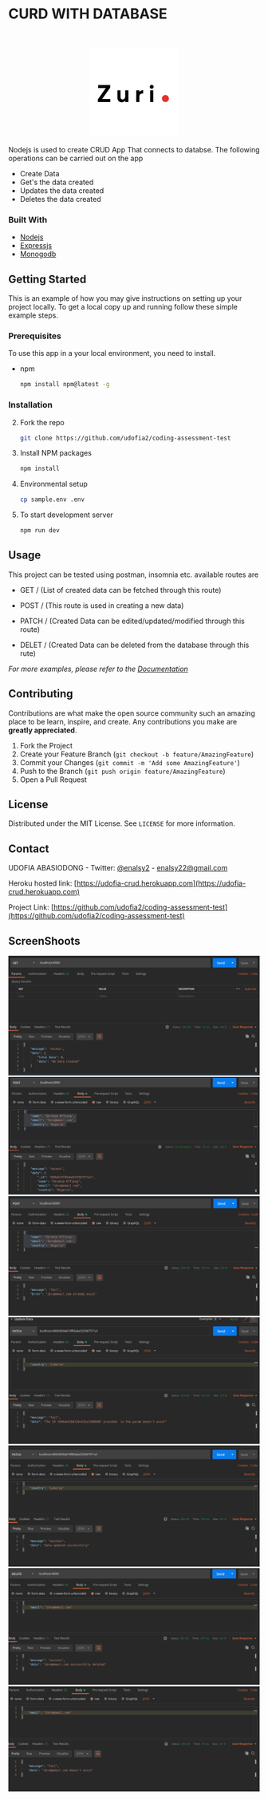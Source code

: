 # CURD WITH DATABASE

<br />
<p align="center">
  <a https://training.zuri.team/enrollment>
    <img src="./index.png" alt="Logo">
  </a>
</p>

Nodejs is used to create CRUD App That connects to databse.
The following operations can be carried out on the app

- Create Data
- Get's the data created
- Updates the data created
- Deletes the data created

### Built With

- [Nodejs](https://nodejs.org/en/)
- [Expressjs](https://expressjs.com)
- [Monogodb](https://www.mongodb.com/)

<!-- GETTING STARTED -->

## Getting Started

This is an example of how you may give instructions on setting up your project locally.
To get a local copy up and running follow these simple example steps.

### Prerequisites

To use this app in a your local environment, you need to install.

- npm
  ```sh
  npm install npm@latest -g
  ```

### Installation

2. Fork the repo
   ```sh
   git clone https://github.com/udofia2/coding-assessment-test
   ```
3. Install NPM packages
   ```sh
   npm install
   ```
4. Environmental setup
   ```sh
   cp sample.env .env
   ```
5. To start development server
   ```sh
   npm run dev
   ```

## Usage

This project can be tested using postman, insomnia etc.
available routes are

- GET / (List of created data can be fetched through this route)

- POST / (This route is used in creating a new data)

- PATCH / (Created Data can be edited/updated/modified through this route)

- DELET / (Created Data can be deleted from the database through this rute)


_For more examples, please refer to the [Documentation](https://documenter.getpostman.com/view/7592361/TzRU9mg2)_

## Contributing

Contributions are what make the open source community such an amazing place to be learn, inspire, and create. Any contributions you make are **greatly appreciated**.

1. Fork the Project
2. Create your Feature Branch (`git checkout -b feature/AmazingFeature`)
3. Commit your Changes (`git commit -m 'Add some AmazingFeature'`)
4. Push to the Branch (`git push origin feature/AmazingFeature`)
5. Open a Pull Request

## License

Distributed under the MIT License. See `LICENSE` for more information.

## Contact

UDOFIA ABASIODONG - Twitter: [@enalsy2](https://twitter.com/enalsy2) - enalsy22@gmail.com

Heroku hosted link: [https://udofia-crud.herokuapp.com](https://udofia-crud.herokuapp.com)

Project Link: [https://github.com/udofia2/coding-assessment-test](https://github.com/udofia2/coding-assessment-test)

## ScreenShoots

![Alt text](./screenshots/empty_database.png)
![Alt text](./screenshots/data_created.png)
![Alt text](./screenshots/duplicate_data_check.png)
![Alt text](./screenshots/wrong_ID_checked_during_update.png)
![Alt text](./screenshots/update_successful.png)
![Alt text](./screenshots/successful_data_deletion.png)
![Alt text](./screenshots/invalid_data_check_during_deletion.png)
